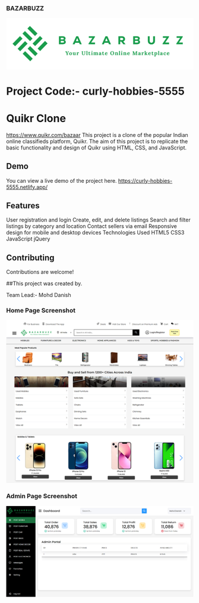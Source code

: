 ### BAZARBUZZ

![image](https://github.com/Danish0611/curly-hobbies-5555/blob/main/Assets/project_3.png?raw=true)



# Project Code:- curly-hobbies-5555

# Quikr Clone
https://www.quikr.com/bazaar
This project is a clone of the popular Indian online classifieds platform, Quikr. The aim of this project is to replicate the basic functionality and design of Quikr using HTML, CSS, and JavaScript.

## Demo
You can view a live demo of the project here. https://curly-hobbies-5555.netlify.app/

## Features
User registration and login
Create, edit, and delete listings
Search and filter listings by category and location
Contact sellers via email
Responsive design for mobile and desktop devices
Technologies Used
HTML5
CSS3
JavaScript
jQuery

## Contributing
Contributions are welcome! 

##This project was created by.

Team Lead:- Mohd Danish 

<!-- Member 1:- Rohit Nayal

Member 2:- Ankita Rj

Member 3:- Sushree Subhashree Sahoo

Member 4:- Vaishnavi Punekar -->




### Home Page Screenshot

![image](https://github.com/Danish0611/curly-hobbies-5555/blob/main/Assets/landing%20page%201.png?raw=true)


### Admin Page Screenshot

![image](https://github.com/Danish0611/curly-hobbies-5555/blob/main/Assets/Admin%20Page.png?raw=true)




